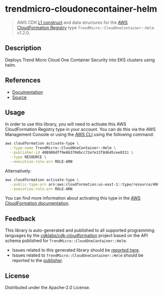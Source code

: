 # trendmicro-cloudonecontainer-helm

> AWS CDK [L1 construct] and data structures for the [AWS CloudFormation Registry] type `TrendMicro::CloudOneContainer::Helm` v1.2.0.

[L1 construct]: https://docs.aws.amazon.com/cdk/latest/guide/constructs.html
[AWS CloudFormation Registry]: https://docs.aws.amazon.com/AWSCloudFormation/latest/UserGuide/registry.html

## Description

Deploys Trend Micro Cloud One Container Security into EKS clusters using helm.

## References

* [Documentation](https://github.com/trendmicro/cloudone-container-security-helm/blob/master/README.md)
* [Source](https://github.com/aws-quickstart/quickstart-trend-micro-cloudone-helm-resource-provider.git)

## Usage

In order to use this library, you will need to activate this AWS CloudFormation Registry type in your account. You can do this via the AWS Management Console or using the [AWS CLI](https://aws.amazon.com/cli/) using the following command:

```sh
aws cloudformation activate-type \
  --type-name TrendMicro::CloudOneContainer::Helm \
  --publisher-id 408988dff9e863704bcc72e7e13f8d645cee8311 \
  --type RESOURCE \
  --execution-role-arn ROLE-ARN
```

Alternatively:

```sh
aws cloudformation activate-type \
  --public-type-arn arn:aws:cloudformation:us-east-1::type/resource/408988dff9e863704bcc72e7e13f8d645cee8311/TrendMicro-CloudOneContainer-Helm \
  --execution-role-arn ROLE-ARN
```

You can find more information about activating this type in the [AWS CloudFormation documentation](https://docs.aws.amazon.com/AWSCloudFormation/latest/UserGuide/registry-public.html).

## Feedback

This library is auto-generated and published to all supported programming languages by the [cdklabs/cdk-cloudformation] project based on the API schema published for `TrendMicro::CloudOneContainer::Helm`.

* Issues related to this generated library should be [reported here](https://github.com/cdklabs/cdk-cloudformation/issues/new?title=Issue+with+%40cdk-cloudformation%2Ftrendmicro-cloudonecontainer-helm+v1.2.0).
* Issues related to `TrendMicro::CloudOneContainer::Helm` should be reported to the [publisher](https://github.com/trendmicro/cloudone-container-security-helm/blob/master/README.md).

[cdklabs/cdk-cloudformation]: https://github.com/cdklabs/cdk-cloudformation

## License

Distributed under the Apache-2.0 License.
